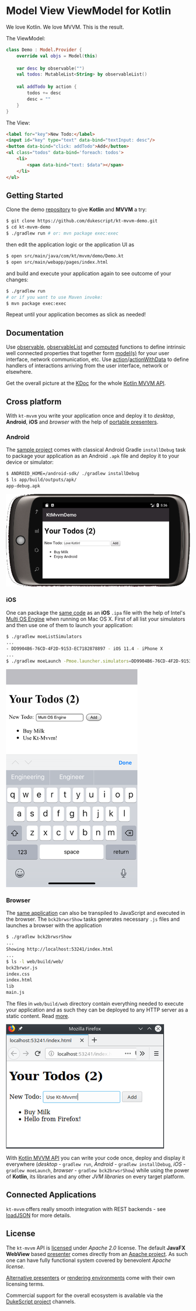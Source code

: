 # Model View ViewModel for Kotlin

We love Kotlin. We love MVVM. This is the result.

The ViewModel:
```kotlin
class Demo : Model.Provider {
    override val objs = Model(this)

    var desc by observable("")
    val todos: MutableList<String> by observableList()

    val addTodo by action {
        todos += desc
        desc = ""
    }
}
```

The View:
```html
<label for="key">New Todo:</label>
<input id="key" type="text" data-bind="textInput: desc"/>
<button data-bind="click: addTodo">Add</button>
<ul class="todos" data-bind='foreach: todos'>
    <li>
        <span data-bind="text: $data"></span>
    </li>
</ul>
```

## Getting Started

Clone the demo [repository](https://github.com/dukescript/kt-mvvm-demo)
to give **Kotlin** and **MVVM** a try:
```bash
$ git clone https://github.com/dukescript/kt-mvvm-demo.git
$ cd kt-mvvm-demo
$ ./gradlew run # or: mvn package exec:exec
```
then edit the application logic or the application UI as
```bash
$ open src/main/java/com/kt/mvvm/demo/Demo.kt
$ open src/main/webapp/pages/index.html
```
and build and execute your application again to see outcome of your changes:
```bash
$ ./gradlew run
# or if you want to use Maven invoke:
$ mvn package exec:exec
```
Repeat until your application becomes as slick as needed!

## Documentation

Use [observable](./kt-mvvm/com.dukescript.api.kt/observable.html),
[observableList](./kt-mvvm/com.dukescript.api.kt/observable-list.html)
and [computed](./kt-mvvm/com.dukescript.api.kt/computed.html) functions to define intrinsic
well connected properties that together form [model(s)](./kt-mvvm/com.dukescript.api.kt/-model.html)
for your user interface, network communication, etc. Use
[action](./kt-mvvm/com.dukescript.api.kt/action.html)/[actionWithData](./kt-mvvm/com.dukescript.api.kt/action-with-data.html) to
define handlers of interactions arriving from the user interface, network or elsewhere.

Get the overall picture at the [KDoc](./kt-mvvm/com.dukescript.api.kt/index.html) for
the whole [Kotlin MVVM API](./kt-mvvm/com.dukescript.api.kt/index.html).

## Cross platform

With `kt-mvvm` you write your application once and deploy it to *desktop*, **Android**, **iOS** and *browser*
with the help of [portable presenters](https://github.com/dukescript/dukescript-presenters#readme).

### Android

The [sample project](https://github.com/dukescript/kt-mvvm-demo) comes
with classical Android Gradle `installDebug` task to package your application
as an Android `.apk` file and deploy it to your device or simulator:
```bash
$ ANDROID_HOME=/android-sdk/ ./gradlew installDebug
$ ls app/build/outputs/apk/
app-debug.apk
```
![Kt-Mvvm-Demo on Android](android.png)

### iOS

One can package the [same code](https://github.com/dukescript/kt-mvvm-demo)
as an **iOS** `.ipa` file with the help of Intel's
[Multi OS Engine](https://multi-os-engine.org/) when running on Mac OS X.
First of all list your simulators and then use one of them to launch your 
application:
```bash
$ ./gradlew moeListSimulators
...
- DD9904B6-76CD-4F2D-9153-EC7182878897 - iOS 11.4 - iPhone X
...
$ ./gradlew moeLaunch -Pmoe.launcher.simulators=DD9904B6-76CD-4F2D-9153-EC7182878897
```

![Kt-Mvvm-Demo on iOS](iOS.png)

### Browser

The [same application](https://github.com/dukescript/kt-mvvm-demo)
can also be transpiled to JavaScript and executed in
the browser. The `bck2brwsrShow` tasks generates necessary `.js` files and
launches a browser with the application
```bash
$ ./gradlew bck2brwsrShow
...
Showing http://localhost:53241/index.html
...
$ ls -l web/build/web/
bck2brwsr.js
index.css
index.html
lib
main.js
```
The files in `web/build/web` directory
contain everything needed to execute your application and as such they can be
deployed to any HTTP server as a static content.
Read [more](https://github.com/jtulach/bck2brwsr/blob/master/docs/GRADLE.md).

![Kt-Mvvm-Demo in the browser](firefox.png)

With [Kotlin MVVM API](./kt-mvvm/com.dukescript.api.kt/index.html)
you can write your code once, deploy and display it everywhere
(*desktop* - `gradlew run`, *Android* - `gradlew installDebug`,
*iOS* - `gradlew moeLaunch`, *browser* - `gradlew bck2brwsrShow`) while
using the power of **Kotlin**, its libraries and any other *JVM libraries*
on every target platform.

## Connected Applications

`kt-mvvm` offers really smooth integration with REST backends - see
[loadJSON](./kt-mvvm/com.dukescript.api.kt/load-j-s-o-n.html) for more details.

## License

The `kt-mvvm` API is [licensed](https://github.com/dukescript/kt-mvvm/blob/master/LICENSE.md)
under *Apache 2.0* license. The default **JavaFX WebView** based
[presenter](https://github.com/apache/incubator-netbeans-html4j/#readme)
comes directly from an [Apache project](https://github.com/apache/incubator-netbeans-html4j/).
As such one can have fully functional system covered by benevolent *Apache license*.

[Alternative presenters](https://github.com/dukescript/dukescript-presenters#readme)
or [rendering environments](https://github.com/jtulach/bck2brwsr) come with their
own licensing terms.

Commercial support for the overall ecosystem is available via the
[DukeScript project](http://dukescript.com/#support) channels.
